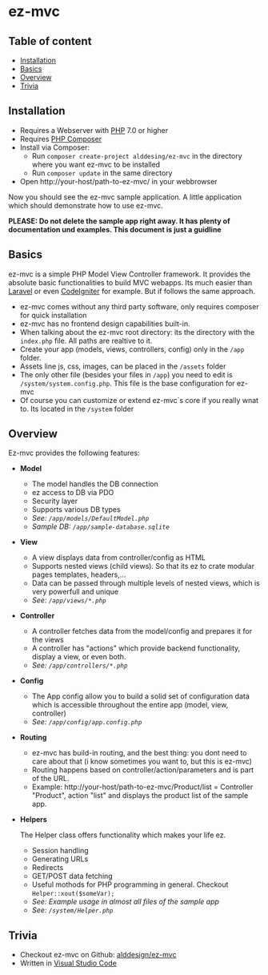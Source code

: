 # ez-mvc

## Table of content
- [Installation](#installation)
- [Basics](#basics)
- [Overview](#overview)
- [Trivia](#trivia)

## Installation
- Requires a Webserver with [PHP](https://www.php.net/downloads) 7.0 or higher
- Requires [PHP Composer](https://getcomposer.org/)
- Install via Composer: 
    - Run `composer create-project alddesing/ez-mvc` in the directory where you want ez-mvc to be installed
    - Run `composer update` in the same directory
- Open http://your-host/path-to-ez-mvc/ in your webbrowser
 

Now you should see the ez-mvc sample application. A little application which should demonstrate how to use ez-mvc.

**PLEASE: Do not delete the sample app right away. It has plenty of documentation und examples. This document is just a guidline**

## Basics
ez-mvc is a simple PHP Model View Controller framework. It provides the absolute basic functionalities to build MVC webapps. Its much easier than [Laravel](#https://laravel.com/) or even [CodeIgniter](https://codeigniter.com/) for example. But if follows the same approach.

- ez-mvc comes without any third party software, only requires composer for quick installation
- ez-mvc has no frontend design capabilities built-in.
- When talking about the ez-mvc root directory: its the directory with the `index.php` file. All paths are realtive to it.
- Create your app (models, views, controllers, config) only in the `/app` folder.
- Assets line js, css, images, can be placed in the `/assets` folder
- The only other file (besides your files in `/app`) you need to edit is `/system/system.config.php`. This file is the base configuration for ez-mvc
- Of course you can customize or extend ez-mvc´s core if you really wnat to. Its located in the `/system` folder

## Overview
Ez-mvc provides the following features:
- **Model** 
    - The model handles the DB connection
    - ez access to DB via PDO
    - Security layer
    - Supports various DB types
    - *See: `/app/models/DefaultModel.php`*
    - *Sample DB: `/app/sample-database.sqlite`*
- **View**
    - A view displays data from controller/config as HTML
    - Supports nested views (child views). So that its ez to crate modular pages 
    templates, headers,...
    - Data can be passed through multiple levels of nested views, which is very powerfull and unique 
    - *See: `/app/views/*.php`*
- **Controller**
    - A controller fetches data from the model/config and prepares it for the views
    - A controller has "actions" which provide backend functionality, display a view, or even both.
    - *See: `/app/controllers/*.php`*
- **Config**
    - The App config allow you to build a solid set of configuration data which is accessible throughout the entire app (model, view, controller)
    - *See: `/app/config/app.config.php`*
- **Routing**
    - ez-mvc has build-in routing, and the best thing: you dont need to care about that (i know sometimes you want to, but this is ez-mvc)
    - Routing happens based on controller/action/parameters and is part of the URL.
    - Example: http://your-host/path-to-ez-mvc/Product/list = Controller "Product", action "list" and displays the product list of the sample app.
- **Helpers**

    The Helper class offers functionality which makes your life ez.
    - Session handling
    - Generating URLs
    - Redirects
    - GET/POST data fetching
    - Useful mothods for PHP programming in general. Checkout `Helper::xout($someVar);`
    - *See: Example usage in almost all files of the sample app*
    - *See: `/system/Helper.php`*

## Trivia
- Checkout ez-mvc on Github: [alddesign/ez-mvc](https://github.com/alddesign/ez-mvc)
- Written in [Visual Studio Code](https://code.visualstudio.com/download)